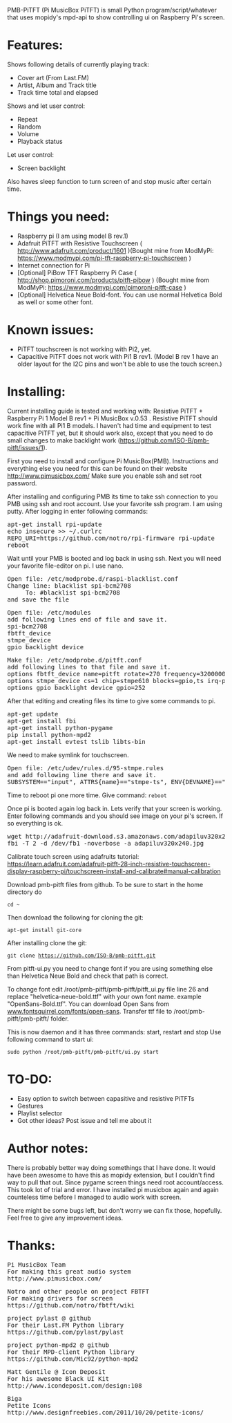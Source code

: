 PMB-PiTFT (Pi MusicBox PiTFT) is small Python program/script/whatever that uses mopidy's mpd-api to show controlling ui on Raspberry Pi's screen.

Features:
===========
Shows following details of currently playing track:
- Cover art (From Last.FM)
- Artist, Album and Track title
- Track time total and elapsed

Shows and let user control:
- Repeat
- Random
- Volume
- Playback status

Let user control:
- Screen backlight

Also haves sleep function to turn screen of and stop music after certain time.

Things you need:
=================
- Raspberry pi (I am using model B rev.1)
- Adafruit PiTFT with Resistive Touchscreen ( http://www.adafruit.com/product/1601 )(Bought mine from ModMyPi: https://www.modmypi.com/pi-tft-raspberry-pi-touchscreen )
- Internet connection for Pi
- [Optional] PiBow TFT Raspberry Pi Case ( http://shop.pimoroni.com/products/pitft-pibow ) (Bought mine from ModMyPi: https://www.modmypi.com/pimoroni-pitft-case )
- [Optional] Helvetica Neue Bold-font. You can use normal Helvetica Bold as well or some other font.

Known issues:
==============
- PiTFT touchscreen is not working with Pi2, yet.
- Capacitive PiTFT does not work with Pi1 B rev1. (Model B rev 1 have an older layout for the I2C pins and won't be able to use the touch screen.)

Installing:
===========
Current installing guide is tested and working with: Resistive PiTFT + Raspberry Pi 1 Model B rev1 + Pi MusicBox v.0.53 . Resistive PiTFT should work fine with all Pi1 B models. I haven't had time and equipment to test capacitive PiTFT yet, but it should work also, except that you need to do small changes to make backlight work (https://github.com/ISO-B/pmb-pitft/issues/1). 

First you need to install and configure Pi MusicBox(PMB). Instructions and everything else you need for this can be found on their website http://www.pimusicbox.com/ 
Make sure you enable ssh and set root password.

After installing and configuring PMB its time to take ssh connection to you PMB using ssh and root account. Use your favorite ssh program. I am using putty.
After logging in enter following commands:
<pre>
apt-get install rpi-update
echo insecure >> ~/.curlrc
REPO_URI=https://github.com/notro/rpi-firmware rpi-update
reboot
</pre>

Wait until your PMB is booted and log back in using ssh. Next you will need your favorite file-editor on pi. I use nano.

<pre>Open file: /etc/modprobe.d/raspi-blacklist.conf
Change line: blacklist spi-bcm2708
	 To: #blacklist spi-bcm2708
and save the file</pre>

<pre>Open file: /etc/modules
add following lines end of file and save it.
spi-bcm2708
fbtft_device
stmpe_device
gpio_backlight_device</pre>

<pre>Make file: /etc/modprobe.d/pitft.conf
add following lines to that file and save it.
options fbtft_device name=pitft rotate=270 frequency=32000000
options stmpe_device cs=1 chip=stmpe610 blocks=gpio,ts irq-pullup irq-gpio=24 irq-base=330 sample-time=4 mod-12b=1 ref-sel=0 adc-freq=2 ave-ctrl=3 touch-det-delay=4 settling=2 fraction-z=7 i-drive=0
options gpio_backlight_device gpio=252</pre>

After that editing and creating files its time to give some commands to pi.
<pre>apt-get update
apt-get install fbi
apt-get install python-pygame
pip install python-mpd2
apt-get install evtest tslib libts-bin</pre>

We need to make symlink for touchscreen.
<pre>Open file: /etc/udev/rules.d/95-stmpe.rules
and add following line there and save it.
SUBSYSTEM=="input", ATTRS{name}=="stmpe-ts", ENV{DEVNAME}=="*event*", SYMLINK+="input/touchscreen" </pre>

Time to reboot pi one more time. Give command: <code>reboot</code>

Once pi is booted again log back in.
Lets verify that your screen is working.
Enter following commands and you should see image on your pi's screen. If so everything is ok.
<pre>wget http://adafruit-download.s3.amazonaws.com/adapiluv320x240.jpg
fbi -T 2 -d /dev/fb1 -noverbose -a adapiluv320x240.jpg</pre>

Calibrate touch screen using adafruits tutorial: https://learn.adafruit.com/adafruit-pitft-28-inch-resistive-touchscreen-display-raspberry-pi/touchscreen-install-and-calibrate#manual-calibration

Download pmb-pitft files from github.
To be sure to start in the home directory do

<code>cd ~</code>

Then download the following for cloning the git:

<code>apt-get install git-core</code>

After installing clone the git:

<code>git clone https://github.com/ISO-B/pmb-pitft.git</code>

From pitft-ui.py you need to change font if you are using something else than Helvetica Neue Bold and check that path is correct.

To change font edit /root/pmb-pitft/pmb-pitft/pitft_ui.py file line 26 and replace "helvetica-neue-bold.ttf" with your own font name. example "OpenSans-Bold.ttf". You can download Open Sans from www.fontsquirrel.com/fonts/open-sans. Transfer ttf file to /root/pmb-pitft/pmb-pitft/ folder.

This is now daemon and it has three commands: start, restart and stop
Use following command to start ui:

<code>sudo python /root/pmb-pitft/pmb-pitft/ui.py start</code>



TO-DO:
=========
- Easy option to switch between capasitive and resistive PiTFTs
- Gestures
- Playlist selector
- Got other ideas? Post issue and tell me about it

Author notes:
=============
There is probably better way doing somethings that I have done. It would have been awesome to have this as mopidy extension, but I couldn't find way to pull that out. Since pygame screen things need root account/access. This took lot of trial and error. I have installed pi musicbox again and again counteless time before I managed to audio work with screen.

There might be some bugs left, but don't worry we can fix those, hopefully. Feel free to give any improvement ideas.

Thanks:
===========
<pre>Pi MusicBox Team
For making this great audio system
http://www.pimusicbox.com/</pre>

<pre>Notro and other people on project FBTFT
For making drivers for screen
https://github.com/notro/fbtft/wiki</pre>

<pre>project pylast @ github
For their Last.FM Python library
https://github.com/pylast/pylast</pre>

<pre>project python-mpd2 @ github
For their MPD-client Python library
https://github.com/Mic92/python-mpd2</pre>

<pre>Matt Gentile @ Icon Deposit
For his awesome Black UI Kit
http://www.icondeposit.com/design:108</pre>

<pre>Biga
Petite Icons
http://www.designfreebies.com/2011/10/20/petite-icons/</pre>
